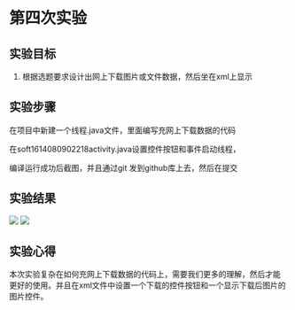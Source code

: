 # 第四次实验

## 实验目标

1. 根据选题要求设计出网上下载图片或文件数据，然后坐在xml上显示

## 实验步骤

在项目中新建一个线程.java文件，里面编写充网上下载数据的代码

在soft1614080902218activity.java设置控件按钮和事件启动线程，

编译运行成功后截图，并且通过git 发到github库上去，然后在提交

## 实验结果
![](https://github.com/chbaju/android-labs-2018/blob/master/soft1614080902218/61.png)
![](https://github.com/chbaju/android-labs-2018/blob/master/soft1614080902218/62.png)

## 实验心得
本次实验复杂在如何充网上下载数据的代码上，需要我们更多的理解，然后才能
更好的使用。并且在xml文件中设置一个下载的控件按钮和一个显示下载后图片的
图片控件。
